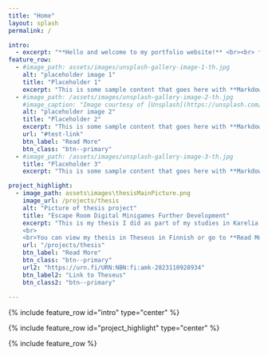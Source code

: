 ```yaml
---
title: "Home"
layout: splash
permalink: /

intro: 
  - excerpt: "**Hello and welcome to my portfolio website!** <br><br> **Work In Progress**"
feature_row:
  - #image_path: assets/images/unsplash-gallery-image-1-th.jpg
    alt: "placeholder image 1"
    title: "Placeholder 1"
    excerpt: "This is some sample content that goes here with **Markdown** formatting."
  - #image_path: /assets/images/unsplash-gallery-image-2-th.jpg
    #image_caption: "Image courtesy of [Unsplash](https://unsplash.com/)"
    alt: "placeholder image 2"
    title: "Placeholder 2"
    excerpt: "This is some sample content that goes here with **Markdown** formatting."
    url: "#test-link"
    btn_label: "Read More"
    btn_class: "btn--primary"
  - #image_path: /assets/images/unsplash-gallery-image-3-th.jpg
    title: "Placeholder 3"
    excerpt: "This is some sample content that goes here with **Markdown** formatting."

project_highlight:
  - image_path: assets\images\thesisMainPicture.png
    image_url: /projects/thesis
    alt: "Picture of thesis project"
    title: "Escape Room Digital Minigames Further Development"
    excerpt: "This is my thesis I did as part of my studies in Karelia University of Applied Sciences. In my thesis I examined and further developed an Escape Room's Digital Minigames, which were used by University of Eastern Finland to research and develop computational thinking skills.
    <br>
    <br>You can view my thesis in Theseus in Finnish or go to **Read More** section for an English summary."
    url: "/projects/thesis"
    btn_label: "Read More"
    btn_class: "btn--primary"
    url2: "https://urn.fi/URN:NBN:fi:amk-2023110928934"
    btn_label2: "Link to Theseus"
    btn_class2: "btn--primary"
    
---
```


{% include feature_row id="intro" type="center" %}

{% include feature_row id="project_highlight" type="center" %}

{% include feature_row %}

